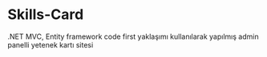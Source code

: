 # Skills-Card
.NET MVC, Entity framework code first yaklaşımı kullanılarak yapılmış admin panelli yetenek kartı sitesi
